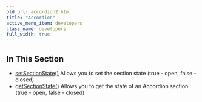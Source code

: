 ```yaml
---
old_url: accordion2.htm
title: "Accordion"
active_menu_item: developers
class_name: developers
full_width: true
---
```



## In This Section

 - [setSectionState()](/developers/documentation/scripting-apis/client-api/widget-object-functions/accordion/statesection)
    Allows you to set the section state (true - open, false - closed)
 - [getSectionState()](/developers/documentation/scripting-apis/client-api/widget-object-functions/accordion/getsectionstate)
    Allows you to get the state of an Accordion section (true - open, false - closed)
